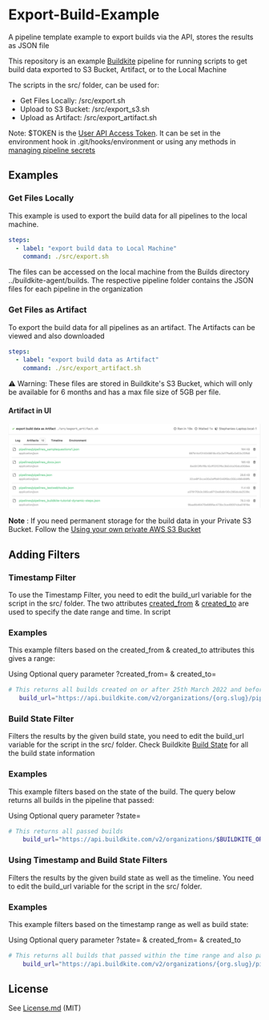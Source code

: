 # Export-Build-Example
A pipeline template example to export builds via the API, stores the results as JSON file

This repository is an example [Buildkite](https://buildkite.com/) pipeline for running scripts to get build data exported  to S3 Bucket, Artifact, or to the Local Machine 

The scripts in the src/ folder, can be used for:
* Get Files Locally: /src/export.sh
* Upload to S3 Bucket: /src/export_s3.sh
* Upload as Artifact: /src/export_artifact.sh

Note: $TOKEN is the [User API Access Token](https://buildkite.com/user/api-access-tokens). It can be set in the environment hook in .git/hooks/environment or using any methods in [managing pipeline secrets](https://buildkite.com/docs/pipelines/secrets#main)

## Examples
### Get Files Locally
This example is used to export the build data for all pipelines to the local machine. 

```yml
steps:
  - label: "export build data to Local Machine"
    command: ./src/export.sh
```
The files can be accessed on the local machine from the Builds directory ../buildkite-agent/builds. The respective pipeline folder contains the JSON files for each pipeline in the organization

### Get Files as Artifact
To export the build data for all pipelines as an artifact. The Artifacts can be viewed and also downloaded
```yml
steps:
  - label: "export build data as Artifact"
    command: ./src/export_artifact.sh
```
:warning: Warning: These files are stored in Buildkite's S3 Bucket, which will only be available for 6 months and has a max file size of 5GB per file. <br/>

#### Artifact in UI
![Screenshot of result in Buildkite User Interface](images/artifact.png)

**Note** : If you need permanent storage for the build data in your Private S3 Bucket. Follow the [Using your own private AWS S3 Bucket](https://buildkite.com/docs/agent/v3/cli-artifact#using-your-private-aws-s3-bucket)



## Adding Filters
### Timestamp Filter
To use the Timestamp Filter, you need to edit the build_url variable for the script in the src/ folder. The two attributes [created_from](https://buildkite.com/docs/apis/rest-api/builds#list-all-builds) & [created_to](https://buildkite.com/docs/apis/rest-api/builds#list-all-builds) are used to specify the date range and time. In script

### Examples

This example filters based on the created_from & created_to attributes this gives a range: 

Using Optional query parameter ?created_from= & created_to=

```bash
# This returns all builds created on or after 25th March 2022 and before 28th March 2022
   build_url="https://api.buildkite.com/v2/organizations/{org.slug}/pipelines/{pipeline.slug}/builds?created_from=2022-03-25&created_to=2022-03-28" 
```

### Build State Filter
Filters the results by the given build state, you need to edit the build_url variable for the script in the src/ folder. Check Buildkite [Build State](https://buildkite.com/docs/pipelines/defining-steps#build-states) for all the build state information

### Examples
This example filters based on the state of the build. The query below returns all builds in the pipeline that passed:

Using Optional query parameter ?state=

```bash
# This returns all passed builds
    build_url="https://api.buildkite.com/v2/organizations/$BUILDKITE_ORGANIZATION_SLUG/pipelines/$slug/builds?state=passed"
```

### Using Timestamp and Build State Filters
Filters the results by the given build state as well as the timeline.  You need to edit the build_url variable for the script in the src/ folder.

### Examples
This example filters based on the timestamp range as well as build state:

Using Optional query parameter ?state= & created_from= & created_to

```bash
# This returns all builds that passed within the time range and also passed
    build_url="https://api.buildkite.com/v2/organizations/{org.slug}/pipelines/{pipeline.slug}/builds?state=passed&created_from=2022-03-25&created_to=2022-03-28"
```

## License

See [License.md](License.md) (MIT)


